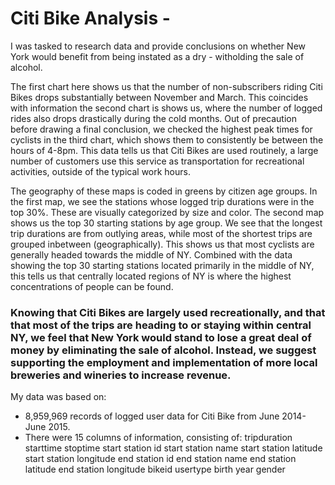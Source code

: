 # Citi Bike Analysis - 

I was tasked to research data and provide conclusions on whether New York would benefit from being instated as a dry - witholding the sale of alcohol. 

The first chart here shows us that the number of non-subscribers riding Citi Bikes drops substantially between November and March. This coincides with information the second chart is shows us, where the number of logged rides also drops drastically during the cold months. Out of precaution before drawing a final conclusion, we checked the highest peak times for cyclists in the third chart, which shows them to consistently be between the hours of 4-8pm. This data tells us that Citi Bikes are used routinely, a large number of customers use this service as transportation for recreational activities, outside of the typical work hours.

The geography of these maps is coded in greens by citizen age groups. In the first map, we see the stations whose logged trip durations were in the top 30%. These are visually categorized by size and color. The second map shows us the top 30 starting stations by age group. We see that the longest trip durations are from outlying areas, while most of the shortest trips are grouped inbetween (geographically). This shows us that most cyclists are generally headed towards the middle of NY. Combined with the data showing the top 30 starting stations located primarily in the middle of NY, this tells us that centrally located regions of NY is where the highest concentrations of people can be found. 

### Knowing that Citi Bikes are largely used recreationally, and that that most of the trips are heading to or staying within central NY, we feel that New York would stand to lose a great deal of money by eliminating the sale of alcohol. Instead, we suggest supporting the employment and implementation of more local breweries and wineries to increase revenue.

My data was based on:
- 8,959,969 records of logged user data for Citi Bike from June 2014- June 2015. 
- There were 15 columns of information, consisting of: 
tripduration
starttime
stoptime
start station id
start station name
start station latitude
start station longitude
end station id
end station name
end station latitude
end station longitude
bikeid
usertype
birth year
gender

